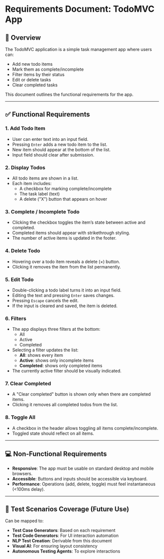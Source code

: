 # Requirements Document: TodoMVC App

## 📌 Overview

The TodoMVC application is a simple task management app where users can:

- Add new todo items
- Mark them as complete/incomplete
- Filter items by their status
- Edit or delete tasks
- Clear completed tasks

This document outlines the functional requirements for the app.

---

## ✅ Functional Requirements

### 1. Add Todo Item

- User can enter text into an input field.
- Pressing `Enter` adds a new todo item to the list.
- New item should appear at the bottom of the list.
- Input field should clear after submission.

### 2. Display Todos

- All todo items are shown in a list.
- Each item includes:
  - A checkbox for marking complete/incomplete
  - The task label (text)
  - A delete ("X") button that appears on hover

### 3. Complete / Incomplete Todo

- Clicking the checkbox toggles the item’s state between active and completed.
- Completed items should appear with strikethrough styling.
- The number of active items is updated in the footer.

### 4. Delete Todo

- Hovering over a todo item reveals a delete (×) button.
- Clicking it removes the item from the list permanently.

### 5. Edit Todo

- Double-clicking a todo label turns it into an input field.
- Editing the text and pressing `Enter` saves changes.
- Pressing `Escape` cancels the edit.
- If the input is cleared and saved, the item is deleted.

### 6. Filters

- The app displays three filters at the bottom:
  - All
  - Active
  - Completed
- Selecting a filter updates the list:
  - **All**: shows every item
  - **Active**: shows only incomplete items
  - **Completed**: shows only completed items
- The currently active filter should be visually indicated.

### 7. Clear Completed

- A "Clear completed" button is shown only when there are completed items.
- Clicking it removes all completed todos from the list.

### 8. Toggle All

- A checkbox in the header allows toggling all items complete/incomplete.
- Toggled state should reflect on all items.

---

## 💻 Non-Functional Requirements

- **Responsive**: The app must be usable on standard desktop and mobile browsers.
- **Accessible**: Buttons and inputs should be accessible via keyboard.
- **Performance**: Operations (add, delete, toggle) must feel instantaneous (<100ms delay).

---

## 🧪 Test Scenarios Coverage (Future Use)

Can be mapped to:

- **Test Case Generators**: Based on each requirement
- **Test Code Generators**: For UI interaction automation
- **NLP Test Creation**: Derivable from this document
- **Visual AI**: For ensuring layout consistency
- **Autonomous Testing Agents**: To explore interactions
